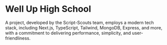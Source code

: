 # Well Up High School

A project, developed by the Script-Scouts team, employs a modern tech stack, including Next.js, TypeScript, Tailwind, MongoDB, Express, and more, with a commitment to delivering performance, simplicity, and user-friendliness.
